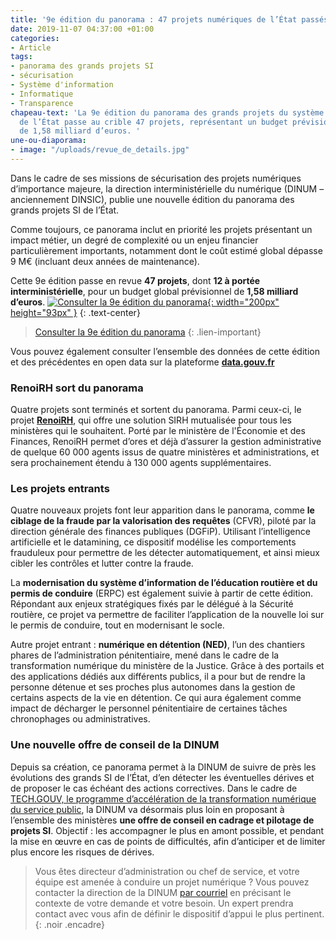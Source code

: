 ```yaml
---
title: '9e édition du panorama : 47 projets numériques de l’État passés en revue'
date: 2019-11-07 04:37:00 +01:00
categories:
- Article
tags:
- panorama des grands projets SI
- sécurisation
- Système d'information
- Informatique
- Transparence
chapeau-text: 'La 9e édition du panorama des grands projets du système d’information
  de l’État passe au crible 47 projets, représentant un budget prévisionnel global
  de 1,58 milliard d’euros. '
une-ou-diaporama:
- image: "/uploads/revue_de_details.jpg"
---
```


Dans le cadre de ses missions de sécurisation des projets numériques d’importance majeure, la direction interministérielle du numérique (DINUM – anciennement DINSIC), publie une nouvelle édition du panorama des grands projets SI de l’État.

Comme toujours, ce panorama inclut en priorité les projets présentant un impact métier, un degré de complexité ou un enjeu financier particulièrement importants, notamment dont le coût estimé global dépasse 9 M€ (incluant deux années de maintenance).

Cette 9e édition passe en revue **47 projets**, dont **12 à portée interministérielle**, pour un budget global prévisionnel de **1,58 milliard d’euros**.
[![Consulter la 9e édition du panorama](/uploads/capture_panorama-oct2019_500.png){: width="200px" height="93px" }](https://www.numerique.gouv.fr/publications/panorama-grands-projets-si/)
{: .text-center}
> [Consulter la 9e édition du panorama](https://www.numerique.gouv.fr/publications/panorama-grands-projets-si/)
{: .lien-important}

Vous pouvez également consulter l’ensemble des données de cette édition et des précédentes en open data sur la plateforme [**data.gouv.fr**](https://www.data.gouv.fr/fr/datasets/panorama-des-grands-projets-si-de-letat-1/)

### RenoiRH sort du panorama

Quatre projets sont terminés et sortent du panorama. Parmi ceux-ci, le projet [**RenoiRH**](https://www.economie.gouv.fr/cisirh/renoirh), qui offre une solution SIRH mutualisée pour tous les ministères qui le souhaitent. Porté par le ministère de l'Économie et des Finances, RenoiRH permet d’ores et déjà d’assurer la gestion administrative de quelque 60 000 agents issus de quatre ministères et administrations, et sera prochainement étendu à 130 000 agents supplémentaires.

### Les projets entrants

Quatre nouveaux projets font leur apparition dans le panorama, comme **le ciblage de la fraude par la valorisation des requêtes** (CFVR), piloté par la direction générale des finances publiques (DGFiP). Utilisant l’intelligence artificielle et le datamining, ce dispositif modélise les comportements frauduleux pour permettre de les détecter automatiquement, et ainsi mieux cibler les contrôles et lutter contre la fraude.

La **modernisation du système d’information de l’éducation routière et du permis de conduire** (ERPC) est également suivie à partir de cette édition. Répondant aux enjeux stratégiques fixés par le délégué à la Sécurité routière, ce projet va permettre de faciliter l’application de la nouvelle loi sur le permis de conduire, tout en modernisant le socle.

Autre projet entrant : **numérique en détention (NED)**, l’un des chantiers phares de l’administration pénitentiaire, mené dans le cadre de la transformation numérique du ministère de la Justice. Grâce à des portails et des applications dédiés aux différents publics, il a pour but de rendre la personne détenue et ses proches plus autonomes dans la gestion de certains aspects de la vie en détention. Ce qui aura également comme impact de décharger le personnel pénitentiaire de certaines tâches chronophages ou administratives.

### Une nouvelle offre de conseil de la DINUM

Depuis sa création, ce panorama permet à la DINUM de suivre de près les évolutions des grands SI de l’État, d’en détecter les éventuelles dérives et de proposer le cas échéant des actions correctives. Dans le cadre de [TECH.GOUV, le programme d’accélération de la transformation numérique du service public](https://www.numerique.gouv.fr/publication/tech-gouv-strategie-et-feuille-de-route-2019-2021/), la DINUM va désormais plus loin en proposant à l’ensemble des ministères **une offre de conseil en cadrage et pilotage de projets SI**. Objectif : les accompagner le plus en amont possible, et pendant la mise en œuvre en cas de points de difficultés, afin d’anticiper et de limiter plus encore les risques de dérives.

> Vous êtes directeur d’administration ou chef de service, et votre équipe est amenée à conduire un projet numérique ? Vous pouvez contacter la direction de la DINUM [par courriel](mailto:dinsic-sec-directeur@modernisation.gouv.fr) en précisant le contexte de votre demande et votre besoin. Un expert prendra contact avec vous afin de définir le dispositif d’appui le plus pertinent.
{: .noir .encadre}